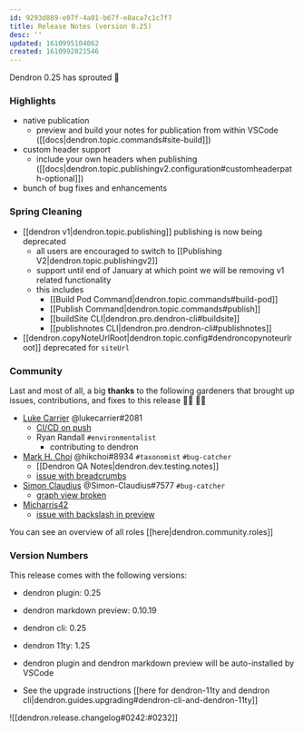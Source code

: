 ```yaml
---
id: 9293d889-e07f-4a01-b67f-e8aca7c1c7f7
title: Release Notes (version 0.25)
desc: ''
updated: 1610995104062
created: 1610992021546
---
```


Dendron 0.25 has sprouted 🌱

### Highlights
- native publication 
    - preview and build your notes for publication from within VSCode ([[docs|dendron.topic.commands#site-build]])
- custom header support
    - include your own headers when publishing ([[docs|dendron.topic.publishingv2.configuration#customheaderpath-optional]])
- bunch of bug fixes and enhancements

### Spring Cleaning
- [[dendron v1|dendron.topic.publishing]] publishing is now being deprecated
    - all users are encouraged to switch to [[Publishing V2|dendron.topic.publishingv2]]
    - support until end of January at which point we will be removing v1 related functionality 
    - this includes
        - [[Build Pod Command|dendron.topic.commands#build-pod]]
        - [[Publish Command|dendron.topic.commands#publish]]
        - [[buildSite CLI|dendron.pro.dendron-cli#buildsite]]
        - [[publishnotes CLI|dendron.pro.dendron-cli#publishnotes]]
- [[dendron.copyNoteUrlRoot|dendron.topic.config#dendroncopynoteurlroot]] deprecated for `siteUrl`

### Community

Last and most of all, a big **thanks** to the following gardeners that brought up issues, contributions, and fixes to this release :man_farmer: :woman_farmer: 

- [Luke Carrier](https://github.com/LukeCarrier) @lukecarrier#2081
  - [CI/CD on push](https://github.com/dendronhq/dendron/pull/449)
  - Ryan Randall `#environmentalist`
    - contributing to dendron
- [Mark H. Choi](https://github.com/hikchoi/cerebrarium) @hikchoi#8934 `#taxonomist` `#bug-catcher`
  - [[Dendron QA Notes|dendron.dev.testing.notes]]
  - [issue with breadcrumbs](https://github.com/dendronhq/dendron-11ty/issues/9)
- [Simon Claudius](https://github.com/Simon-Claudius) @Simon-Claudius#7577 `#bug-catcher`
  - [graph view broken](https://github.com/dendronhq/dendron/issues/452)
- [Micharris42](https://github.com/micharris42) 
  - [issue with backslash in preview](https://github.com/dendronhq/dendron/issues/450)

You can see an overview of all roles [[here|dendron.community.roles]]


### Version Numbers
This release comes with the following versions:
- dendron plugin: 0.25
- dendron markdown preview: 0.10.19
- dendron cli: 0.25
- dendron 11ty: 1.25
- dendron plugin and dendron markdown preview will be auto-installed by VSCode

- See the upgrade instructions [[here for dendron-11ty and dendron cli|dendron.guides.upgrading#dendron-cli-and-dendron-11ty]]


![[dendron.release.changelog#0242:#0232]]
